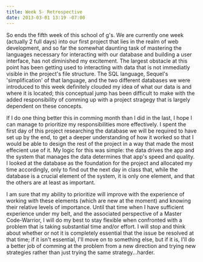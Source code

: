```yaml
---
title: Week 5- Retrospective
date: 2013-03-01 13:19 -07:00
---
```


So ends the fifth week of this school of g's.  We are currently one week (actually 2 full days) into our first project that lies in the realm of web development, and so far the somewhat daunting task of mastering the languages necessary for interacting with our database and building a user interface, has not diminished my excitement.  The largest obstacle at this point has been getting used to interacting with data that is not immediatly visible in the project's file structure.  The SQL language, Sequel's 'simplification' of that language, and the two different databases we were introduced to this week definitely clouded my idea of what our data is and where it is located; this conceptual jump has been difficult to make with the added responsibility of comming up with a project stragegy that is largely dependent on these concepts.

If I do one thing better this in comming month than I did in the last, I hope I can manage to prioritize my responsibilities more effectively.  I spent the first day of this project researching the database we will be required to have set up by the end, to get a deeper understanding of how it worked so that I would be able to design the rest of the project in a way that made the most effecient use of it.  My logic for this was simple: the data drives the app and the system that manages the data determines that app's speed and quality.  I looked at the database as the foundation for the project and allocated my time accordingly, only to find out the next day in class that, while the database is a crucial element of the system, it is only one element, and that the others are at least as important.

I am sure that my ability to prioritize will improve with the experience of working with these elements (which are new at the moment) and knowing their relative levels of importance.  Until that time when I have sufficient experience under my belt, and the associated perspective of a Master Code-Warrior, I will do my best to stay flexible when confronted with a problem that is taking substantial time and/or effort.  I will stop and think about whether or not it is completely essential that the issue be resolved at that time; if it isn't essential, I'll move on to something else, but if it is, I'll do a better job of comming at the problem from a new direction and trying new strategies rather than just trying the same strategy...harder.
